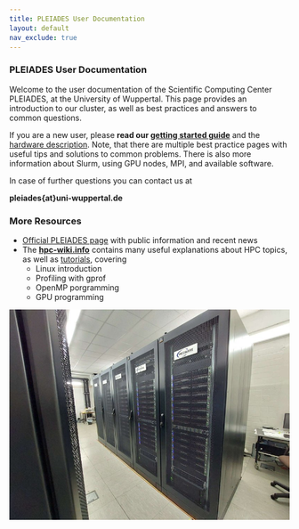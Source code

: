 ```yaml
---
title: PLEIADES User Documentation
layout: default
nav_exclude: true
---
```


### PLEIADES User Documentation
Welcome to the user documentation of the Scientific Computing Center PLEIADES, at the University of Wuppertal.
This page provides an introduction to our cluster, as well as best practices and answers to common questions.

If you are a new user, please **read our [getting started guide](gettingstarted)** and the [hardware description](hardware).
Note, that there are multiple best practice pages with useful tips and solutions to common problems.
There is also more information about Slurm, using GPU nodes, MPI, and available software.

In case of further questions you can contact us at

**pleiades{at}uni-wuppertal.de**

### More Resources
  - [Official PLEIADES page](http://pleiades.uni-wuppertal.de/) with public information and recent news
  - The [**hpc-wiki.info**](https://hpc-wiki.info/) contains many useful explanations about HPC topics, as well as [tutorials](https://hpc-wiki.info/hpc/Category:Tutorials), covering
    - Linux introduction
    - Profiling with gprof
    - OpenMP porgramming
    - GPU programming

![The PLEIADES Cluster](assets/img/cluster.jpg)

